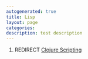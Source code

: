 ```yaml
---
autogenerated: true
title: Lisp
layout: page
categories: 
description: test description
---
```


1.  REDIRECT [Clojure Scripting](Clojure_Scripting)
